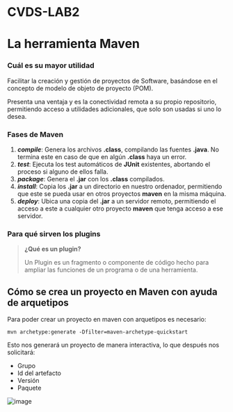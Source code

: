 # CVDS-LAB2

# **La herramienta Maven**

### Cuál es su mayor utilidad

Facilitar la creación y gestión de proyectos de Software, basándose en el concepto de modelo de objeto de proyecto (POM).

Presenta una ventaja y es la conectividad remota a su propio repositorio, permitiendo acceso a utilidades adicionales, que solo son usadas si uno lo desea.

### Fases de Maven

 1. **_compile_**: Genera los archivos __.class__, compilando las fuentes __.java__. No termina este en caso de que en algún __.class__ haya un error.
 2. **_test_**: Ejecuta los test automáticos de **JUnit** existentes, abortando el proceso si alguno de ellos falla.
 3. **_package_**: Genera el **.jar** con los **.class** compilados.
 4. **_install_**: Copia los **.jar** a un directorio en nuestro ordenador, permitiendo que este se pueda usar en otros proyectos **maven** en la misma máquina.
 5. **_deploy_**: Ubica una copia del **.jar** a un servidor remoto, permitiendo el acceso a este a cualquier otro proyecto **maven** que tenga acceso a ese servidor.

### Para qué sirven los plugins

> **¿Qué es un plugin?**
> 
> Un Plugin es un fragmento o componente de código hecho para ampliar las funciones de un programa o de una herramienta.

## Cómo se crea un proyecto en Maven con ayuda de arquetipos

Para poder crear un proyecto en maven con arquetipos es necesario:

```
mvn archetype:generate -Dfilter=maven-archetype-quickstart 
```
Esto nos generará un proyecto de manera interactiva, lo que después nos solicitará:

- Grupo
- Id del artefacto
- Versión
- Paquete

![image](https://user-images.githubusercontent.com/98113396/223009501-40854ec4-0949-4c3e-8003-34f6ed809d6b.png)
